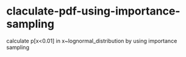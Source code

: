 # claculate-pdf-using-importance-sampling

calculate p[x<0.01] in x~lognormal_distribution by using importance sampling
